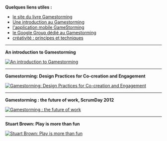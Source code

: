 **Quelques liens utiles :**

- [le site du livre Gamestorming](http://www.gogamestorm.com/)
- [Une introduction au Gamestorming](http://davegray.nextslide.com/gamestorming-ignite-presentation)
- [l'application mobile GameStorming](http://www.gogamestorm.com/?page_id=801)
- [le Google Group dédié au Gamestorming](url=http://groups.google.com/group/gogamestorm/topics)
- [créativité : principes et techniques](http://fr.slideshare.net/fguely/crativit-thorie-et-pratiques)

---
**An introduction to Gamestorming**

 [![An introduction to Gamestorming](https://img.youtube.com/vi/3mrtu4MmthE/default.jpg)](https://youtu.be/3mrtu4MmthE)

---
**Gamestorming: Design Practices for Co-creation and Engagement**

[![Gamestorming: Design Practices for Co-creation and Engagement](https://img.youtube.com/vi/jwcyy4Bv3XI/default.jpg)](https://youtu.be/jwcyy4Bv3XI)

---
**Gamestorming : the future of work, ScrumDay 2012**

[![Gamestorming : the future of work](https://img.youtube.com/vi/HJgyAr5ump4/default.jpg)](https://youtu.be/HJgyAr5ump4)

---

**Stuart Brown: Play is more than fun**

[![Stuart Brown: Play is more than fun](https://img.youtube.com/vi/HHwXlcHcTHc/default.jpg)](https://youtu.be/HHwXlcHcTHc)
